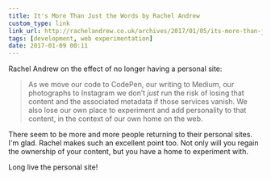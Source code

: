 ```yaml
---
title: It's More Than Just the Words by Rachel Andrew
custom_type: link
link_url: http://rachelandrew.co.uk/archives/2017/01/05/its-more-than-just-the-words/
tags: [development, web experimentation]
date: 2017-01-09 00:11
---
```

Rachel Andrew on the effect of no longer having a personal site:

> As we move our code to CodePen, our writing to Medium, our photographs to Instagram we don’t *just* run the risk of losing that content and the associated metadata if those services vanish. We also lose our own place to experiment and add personality to that content, in the context of our own home on the web.

There seem to be more and more people returning to their personal sites. I'm glad. Rachel makes such an excellent point too. Not only will you regain the ownership of your content, but you have a home to experiment with.

Long live the personal site!
